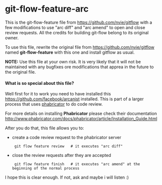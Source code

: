 git-flow-feature-arc
====================

This is the git-flow-feature file from <https://github.com/nvie/gitflow> with a few modifications to use "arc diff" and "arc amend" to open and close review requests.
All the credits for building git-flow belong to its original owner.

To use this file, rewrite the original file from <https://github.com/nvie/gitflow> named **git-flow-feature** with this one and install gitflow as usual.

**NOTE:** Use this file at your own risk. It is very likely that it will not be maintained with any bugfixes ore modifications that apprea in the future to the original file.


#### What is so special about this file?

Well first for it to work you need to have installed this <https://github.com/facebook/arcanist> installed.
This is part of a larger process that uses [phabricator](http://phabricator.org/) to do code review.

For more details on installing **Phabricator** please check their documentation <http://www.phabricator.com/docs/phabricator/article/Installation_Guide.html>

After you do that, this file allows you to:
 
 - create a code review request to the phabricator server
 			
 		git flow feature review   # it executes "arc diff"
 - close the review requests after they are accepted
 
 		git flow feature finish   # it executes "arc amend" at the beginning of the normal process
 		
 		
 I hope this is clear enough. If not, ask and maybe i will listen :)